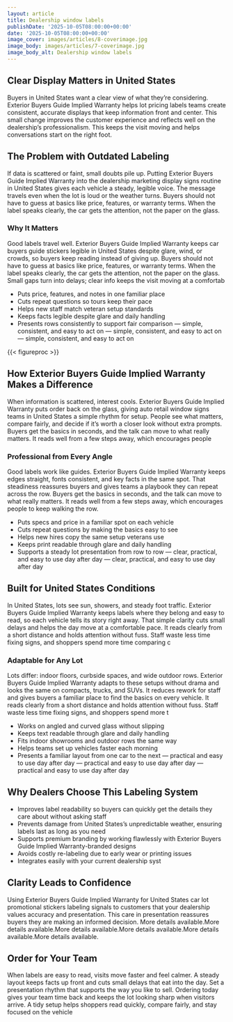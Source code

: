 ```yaml
---
layout: article
title: Dealership window labels
publishDate: '2025-10-05T08:00:00+00:00'
date: '2025-10-05T08:00:00+00:00'
image_cover: images/articles/8-coverimage.jpg
image_body: images/articles/7-coverimage.jpg
image_body_alt: Dealership window labels
---
```



## Clear Display Matters in United States
Buyers in United States want a clear view of what they’re considering. Exterior Buyers Guide Implied Warranty helps lot pricing labels teams create consistent, accurate displays that keep information front and center. This small change improves the customer experience and reflects well on the dealership’s professionalism. This keeps the visit moving and helps conversations start on the right foot.

## The Problem with Outdated Labeling
If data is scattered or faint, small doubts pile up. Putting Exterior Buyers Guide Implied Warranty into the dealership marketing display signs routine in United States gives each vehicle a steady, legible voice. The message travels even when the lot is loud or the weather turns. Buyers should not have to guess at basics like price, features, or warranty terms. When the label speaks clearly, the car gets the attention, not the paper on the glass.

### Why It Matters
Good labels travel well. Exterior Buyers Guide Implied Warranty keeps car buyers guide stickers legible in United States despite glare, wind, or crowds, so buyers keep reading instead of giving up. Buyers should not have to guess at basics like price, features, or warranty terms. When the label speaks clearly, the car gets the attention, not the paper on the glass. Small gaps turn into delays; clear info keeps the visit moving at a comfortab

- Puts price, features, and notes in one familiar place
- Cuts repeat questions so tours keep their pace
- Helps new staff match veteran setup standards
- Keeps facts legible despite glare and daily handling
- Presents rows consistently to support fair comparison — simple, consistent, and easy to act on — simple, consistent, and easy to act on — simple, consistent, and easy to act on

{{< figureproc >}}

## How Exterior Buyers Guide Implied Warranty Makes a Difference
When information is scattered, interest cools. Exterior Buyers Guide Implied Warranty puts order back on the glass, giving auto retail window signs teams in United States a simple rhythm for setup. People see what matters, compare fairly, and decide if it’s worth a closer look without extra prompts.  Buyers get the basics in seconds, and the talk can move to what really matters.  It reads well from a few steps away, which encourages people

### Professional from Every Angle
Good labels work like guides. Exterior Buyers Guide Implied Warranty keeps edges straight, fonts consistent, and key facts in the same spot. That steadiness reassures buyers and gives teams a playbook they can repeat across the row.  Buyers get the basics in seconds, and the talk can move to what really matters.  It reads well from a few steps away, which encourages people to keep walking the row.

- Puts specs and price in a familiar spot on each vehicle
- Cuts repeat questions by making the basics easy to see
- Helps new hires copy the same setup veterans use
- Keeps print readable through glare and daily handling
- Supports a steady lot presentation from row to row — clear, practical, and easy to use day after day — clear, practical, and easy to use day after day

## Built for United States Conditions
In United States, lots see sun, showers, and steady foot traffic. Exterior Buyers Guide Implied Warranty keeps labels where they belong and easy to read, so each vehicle tells its story right away. That simple clarity cuts small delays and helps the day move at a comfortable pace. It reads clearly from a short distance and holds attention without fuss. Staff waste less time fixing signs, and shoppers spend more time comparing c

### Adaptable for Any Lot
Lots differ: indoor floors, curbside spaces, and wide outdoor rows. Exterior Buyers Guide Implied Warranty adapts to these setups without drama and looks the same on compacts, trucks, and SUVs. It reduces rework for staff and gives buyers a familiar place to find the basics on every vehicle. It reads clearly from a short distance and holds attention without fuss. Staff waste less time fixing signs, and shoppers spend more t

- Works on angled and curved glass without slipping
- Keeps text readable through glare and daily handling
- Fits indoor showrooms and outdoor rows the same way
- Helps teams set up vehicles faster each morning
- Presents a familiar layout from one car to the next — practical and easy to use day after day — practical and easy to use day after day — practical and easy to use day after day

## Why Dealers Choose This Labeling System
- Improves label readability so buyers can quickly get the details they care about without asking staff
- Prevents damage from United States’s unpredictable weather, ensuring labels last as long as you need
- Supports premium branding by working flawlessly with Exterior Buyers Guide Implied Warranty-branded designs
- Avoids costly re-labeling due to early wear or printing issues
- Integrates easily with your current dealership syst

## Clarity Leads to Confidence
Using Exterior Buyers Guide Implied Warranty for United States car lot promotional stickers labeling signals to customers that your dealership values accuracy and presentation. This care in presentation reassures buyers they are making an informed decision. More details available.More details available.More details available.More details available.More details available.More details available.

## Order for Your Team
When labels are easy to read, visits move faster and feel calmer. A steady layout keeps facts up front and cuts small delays that eat into the day. Set a presentation rhythm that supports the way you like to sell.  Ordering today gives your team time back and keeps the lot looking sharp when visitors arrive.  A tidy setup helps shoppers read quickly, compare fairly, and stay focused on the vehicle

